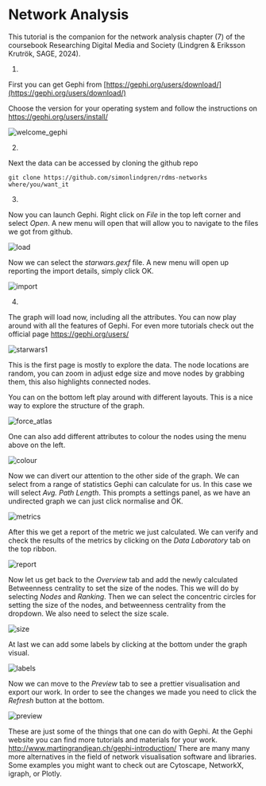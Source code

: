 # Network Analysis

This tutorial is the companion for the network analysis chapter (7) of the coursebook Researching Digital Media and Society (Lindgren & Eriksson Krutrök, SAGE, 2024).

1.

First you can get Gephi from [https://gephi.org/users/download/](https://gephi.org/users/download/)

Choose the version for your operating system and follow the instructions on <https://gephi.org/users/install/> 

![welcome_gephi](./tutorial_images/Gephi_webpage.png)

2.
Next the data can be accessed by cloning the github repo 

```
git clone https://github.com/simonlindgren/rdms-networks where/you/want_it

```
3. 
Now you can launch Gephi. Right click on *File* in the top left corner and select *Open*. A new menu will open that will allow you to navigate to the files we got from github. 

![load](./tutorial_images/Gephi_load_data.png)

Now we can select the *starwars.gexf* file. A new menu will open up reporting the import details, simply click OK.

![import](./tutorial_images/Import_report.png)

4.

The graph will load now, including all the attributes. You can now play around with all the features of Gephi. For even more tutorials check out the official page <https://gephi.org/users/>

![starwars1](./tutorial_images/Starwars_network.png)

This is the first page is mostly to explore the data. The node locations are random, you can zoom in adjust edge size and move nodes by grabbing them, this also highlights connected nodes.

You can on the bottom left play around with different layouts. This is a nice way to explore the structure of the graph.

![force_atlas](./tutorial_images/network_layout.png)

One can also add different attributes to colour the nodes using the menu above on the left. 

![colour](./tutorial_images/Degree.png)

Now we can divert our attention to the other side of the graph. We can select from a range of statistics Gephi can calculate for us. In this case we will select *Avg. Path Length*. This prompts a settings panel, as we have an undirected graph we can just click normalise and OK.

![metrics](./tutorial_images/Metrics.png)

After this we get a report of the metric we just calculated. We can verify and check the results of the metrics by clicking on the *Data Laboratory* tab on the top ribbon. 

![report](./tutorial_images/betweenness_report.png)

Now let us get back to the *Overview* tab and add the newly calculated Betweenness centrality to set the size of the nodes. This we will do by selecting *Nodes* and *Ranking*. Then we can select the concentric circles for setting the size of the nodes, and betweenness centrality from the dropdown. We also need to select the size scale. 

![size](./tutorial_images/size.png)

At last we can add some labels by clicking at the bottom under the graph visual. 

![labels](./tutorial_images/labels.png)

Now we can move to the *Preview* tab to see a prettier visualisation and export our work. In order to see the changes we made you need to click the *Refresh* button at the bottom.

![preview](./tutorial_images/preview.png)

These are just some of the things that one can do with Gephi. At the Gephi website you can find more tutorials and materials for your work. <http://www.martingrandjean.ch/gephi-introduction/> 
There are many many more alternatives in the field of network visualisation software and libraries. Some examples you might want to check out are Cytoscape, NetworkX, igraph, or Plotly. 

